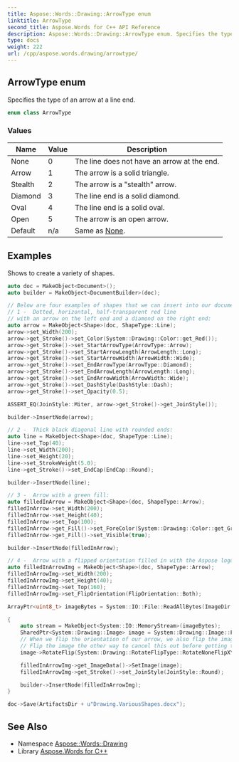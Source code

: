 ```yaml
---
title: Aspose::Words::Drawing::ArrowType enum
linktitle: ArrowType
second_title: Aspose.Words for C++ API Reference
description: Aspose::Words::Drawing::ArrowType enum. Specifies the type of an arrow at a line end in C++.
type: docs
weight: 222
url: /cpp/aspose.words.drawing/arrowtype/
---
```

## ArrowType enum


Specifies the type of an arrow at a line end.

```cpp
enum class ArrowType
```

### Values

| Name | Value | Description |
| --- | --- | --- |
| None | 0 | The line does not have an arrow at the end. |
| Arrow | 1 | The arrow is a solid triangle. |
| Stealth | 2 | The arrow is a "stealth" arrow. |
| Diamond | 3 | The line end is a solid diamond. |
| Oval | 4 | The line end is a solid oval. |
| Open | 5 | The arrow is an open arrow. |
| Default | n/a | Same as [None](./). |


## Examples



Shows to create a variety of shapes. 
```cpp
auto doc = MakeObject<Document>();
auto builder = MakeObject<DocumentBuilder>(doc);

// Below are four examples of shapes that we can insert into our documents.
// 1 -  Dotted, horizontal, half-transparent red line
// with an arrow on the left end and a diamond on the right end:
auto arrow = MakeObject<Shape>(doc, ShapeType::Line);
arrow->set_Width(200);
arrow->get_Stroke()->set_Color(System::Drawing::Color::get_Red());
arrow->get_Stroke()->set_StartArrowType(ArrowType::Arrow);
arrow->get_Stroke()->set_StartArrowLength(ArrowLength::Long);
arrow->get_Stroke()->set_StartArrowWidth(ArrowWidth::Wide);
arrow->get_Stroke()->set_EndArrowType(ArrowType::Diamond);
arrow->get_Stroke()->set_EndArrowLength(ArrowLength::Long);
arrow->get_Stroke()->set_EndArrowWidth(ArrowWidth::Wide);
arrow->get_Stroke()->set_DashStyle(DashStyle::Dash);
arrow->get_Stroke()->set_Opacity(0.5);

ASSERT_EQ(JoinStyle::Miter, arrow->get_Stroke()->get_JoinStyle());

builder->InsertNode(arrow);

// 2 -  Thick black diagonal line with rounded ends:
auto line = MakeObject<Shape>(doc, ShapeType::Line);
line->set_Top(40);
line->set_Width(200);
line->set_Height(20);
line->set_StrokeWeight(5.0);
line->get_Stroke()->set_EndCap(EndCap::Round);

builder->InsertNode(line);

// 3 -  Arrow with a green fill:
auto filledInArrow = MakeObject<Shape>(doc, ShapeType::Arrow);
filledInArrow->set_Width(200);
filledInArrow->set_Height(40);
filledInArrow->set_Top(100);
filledInArrow->get_Fill()->set_ForeColor(System::Drawing::Color::get_Green());
filledInArrow->get_Fill()->set_Visible(true);

builder->InsertNode(filledInArrow);

// 4 -  Arrow with a flipped orientation filled in with the Aspose logo:
auto filledInArrowImg = MakeObject<Shape>(doc, ShapeType::Arrow);
filledInArrowImg->set_Width(200);
filledInArrowImg->set_Height(40);
filledInArrowImg->set_Top(160);
filledInArrowImg->set_FlipOrientation(FlipOrientation::Both);

ArrayPtr<uint8_t> imageBytes = System::IO::File::ReadAllBytes(ImageDir + u"Logo.jpg");

{
    auto stream = MakeObject<System::IO::MemoryStream>(imageBytes);
    SharedPtr<System::Drawing::Image> image = System::Drawing::Image::FromStream(stream);
    // When we flip the orientation of our arrow, we also flip the image that the arrow contains.
    // Flip the image the other way to cancel this out before getting the shape to display it.
    image->RotateFlip(System::Drawing::RotateFlipType::RotateNoneFlipXY);

    filledInArrowImg->get_ImageData()->SetImage(image);
    filledInArrowImg->get_Stroke()->set_JoinStyle(JoinStyle::Round);

    builder->InsertNode(filledInArrowImg);
}

doc->Save(ArtifactsDir + u"Drawing.VariousShapes.docx");
```

## See Also

* Namespace [Aspose::Words::Drawing](../)
* Library [Aspose.Words for C++](../../)
